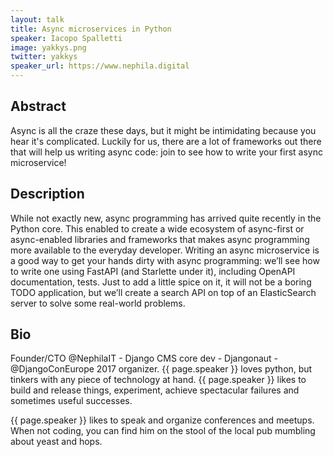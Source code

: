 ```yaml
---
layout: talk
title: Async microservices in Python
speaker: Iacopo Spalletti
image: yakkys.png
twitter: yakkys
speaker_url: https://www.nephila.digital
---
```


## Abstract
Async is all the craze these days, but it might be intimidating because you hear it's complicated.
Luckily for us, there are a lot of frameworks out there that will help us writing async code: join to see how to write your first async microservice!

## Description
While not exactly new, async programming has arrived quite recently in the Python core. This enabled to create a wide ecosystem of async-first or async-enabled libraries and frameworks that makes async programming more available to the everyday developer. Writing an async microservice is a good way to get your hands dirty with async programming: we’ll see how to write one using FastAPI (and Starlette under it), including OpenAPI documentation, tests. Just to add a little spice on it, it will not be a boring TODO application, but we’ll create a search API on top of an ElasticSearch server to solve some real-world problems.

## Bio
Founder/CTO @NephilaIT - Django CMS core dev - Djangonaut - @DjangoConEurope 2017 organizer. {{ page.speaker }} loves python, but tinkers with any piece of technology at hand. {{ page.speaker }} likes to build and release things, experiment, achieve spectacular failures and sometimes useful successes.

{{ page.speaker }} likes to speak and organize conferences and meetups.
When not coding, you can find him on the stool of the local pub mumbling about yeast and hops.

